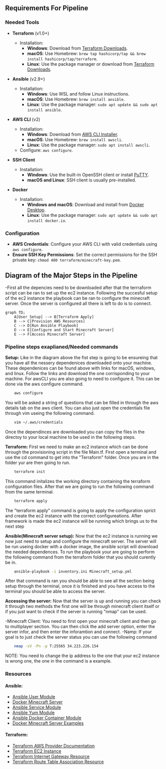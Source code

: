 ## Requirements For Pipeline

### Needed Tools

- **Terraform** (v1.0+)
  - Installation:
    - **Windows**: Download from [Terraform Downloads](https://www.terraform.io/downloads.html).
    - **macOS**: Use Homebrew: `brew tap hashicorp/tap && brew install hashicorp/tap/terraform`.
    - **Linux**: Use the package manager or download from [Terraform Downloads](https://www.terraform.io/downloads.html).

- **Ansible** (v2.9+)
  - Installation:
    - **Windows**: Use WSL and follow Linux instructions.
    - **macOS**: Use Homebrew: `brew install ansible`.
    - **Linux**: Use the package manager: `sudo apt update && sudo apt install ansible`.

- **AWS CLI** (v2)
  - Installation:
    - **Windows**: Download from [AWS CLI Installer](https://docs.aws.amazon.com/cli/latest/userguide/getting-started-install.html).
    - **macOS**: Use Homebrew: `brew install awscli`.
    - **Linux**: Use the package manager: `sudo apt install awscli`.
  - Configure: `aws configure`.

- **SSH Client**
  - Installation:
    - **Windows**: Use the built-in OpenSSH client or install [PuTTY](https://www.putty.org/).
    - **macOS and Linux**: SSH client is usually pre-installed.

- **Docker**
  - Installation:
    - **Windows and macOS**: Download and install from [Docker Desktop](https://www.docker.com/products/docker-desktop).
    - **Linux**: Use the package manager: `sudo apt update && sudo apt install docker.io`.

### Configuration

- **AWS Credentials**: Configure your AWS CLI with valid credentials using `aws configure`.
- **Ensure SSH Key Permissions**: Set the correct permissions for the SSH private key: `chmod 400 terraform/minecraft-key.pem`.

## Diagram of the Major Steps in the Pipeline
  -First all the depencies need to be downloaded after that the terrraform script can be ran to set up the ec2 instance. Following the succesful setup of the ec2 instance the playbook can be ran to configure the minecraft server. Once the server is configured all there is left to do is to connect.

```mermaid
graph TD;
    A[User Setup] --> B[Terraform Apply]
    B --> C[Provision AWS Resources]
    C --> D[Run Ansible Playbook]
    D --> E[Configure and Start Minecraft Server]
    E --> F[Access Minecraft Server]
```
### Pipeline steps exaplianed/Needed commands
**Setup:** 
Like in the diagram above the fist step is going to be ensureing that you have all the nessery dependenices downloaded onto your machine.
These dependenices can be found above with links for macOS, windows, and linux. Follow the links and download the one corrisponding to your 
machine. For awsCLI you are also going to need to configure it. This can be done via the aws configure command.
```sh
    aws configure
```
You will be asked a string of questions that can be filled in through the aws details tab on the aws client. You can also just open the credentials file through vim useing the following command.
```sh
    vim ~/.aws/credentials
```
Once the dependinces are downloaded you can copy the files in the directoy to your local machine to be used in the following steps.

**Terraform:**
First we need to make an ec2 instance which can be done through the provisioning script in the file Main.tf. First open a terminal
and use the cd command to get into the "Terraform" folder. Once you are in the folder yur are then going to run.
```sh
    terraform init
```
This command initalizes the working directory containing the terraform configuration files. After that we are going to run the following command from the same terminal.
```sh
    terraform apply
```
The "terraform apply" command is going to apply the configuration sprict and create the ec2 instance with the correct configureations. After framework is made the ec2 instance will be running which brings us to the next step

**Ansible(Minecraft server setup):** 
Now that the ec2 instance is running we now just need to setup and configure the minecraft server. The server will be run useing docker with a docker image, the ansible script will download the needed dependences. To run the playbook your are going to perform the following command from the terraform folder that you should curently be in.
```sh
    ansible-playbook -i inventory.ini Minecraft_setup.yml
```
After that command is ran you should be able to see all the section being setup through the terminal, once it is finished and you have access to the terminal you should be able to access the server.

**Accessing the server:**
Now that the server is up and running you can check it through two methods the first one will be through minecraft client itself or if you just want to check if the server is running "nmap" can be used.

-Minecraft Client: You need to first open your minecraft client and then go to multiplayer section. You can then click the add server option, enter the server infor, and then enter the inforamtion and connect.
-Namp: If your goal is to just check the server status you can use the following command
```sh
    nmap -sV -Pn -p T:25565 34.223.226.154
```
NOTE: You need to change the ip address to the one that your ec2 instance is wrong one, the one in the command is a example.
### Resources

#### Ansible:
- [Ansible User Module](https://docs.ansible.com/ansible/latest/collections/ansible/builtin/user_module.html)
- [Docker Minecraft Server](https://docker-minecraft-server.readthedocs.io/en/latest/#using-docker-compose)
- [Ansible Service Module](https://docs.ansible.com/ansible/latest/collections/ansible/builtin/service_module.html)
- [Ansible Yum Module](https://docs.ansible.com/ansible/latest/collections/ansible/builtin/yum_module.html)
- [Ansible Docker Container Module](https://docs.ansible.com/ansible/latest/collections/community/docker/docker_container_module.html)
- [Docker Minecraft Server Examples](https://github.com/itzg/docker-minecraft-server/tree/master/examples)

#### Terraform:
- [Terraform AWS Provider Documentation](https://registry.terraform.io/providers/hashicorp/aws/latest/docs)
- [Terraform EC2 Instance](https://spacelift.io/blog/terraform-ec2-instance)
- [Terraform Internet Gateway Resource](https://registry.terraform.io/providers/hashicorp/aws/latest/docs/resources/internet_gateway)
- [Terraform Route Table Association Resource](https://registry.terraform.io/providers/hashicorp/aws/latest/docs/resources/route_table_association)
